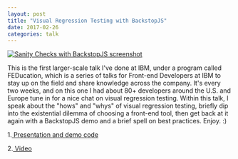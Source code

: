 ```yaml
---
layout: post
title: "Visual Regression Testing with BackstopJS"
date: 2017-02-26
categories: talk
---
```


[![Sanity Checks with BackstopJS screenshot](../../../../images/updog-diff.png)](https://www.youtube.com/watch?v=l8lGj8Zh0k4 "Sanity Checks with BackstopJS")

This is the first larger-scale talk I've done at IBM, under a program called FEDucation, which is a series of talks for Front-end Developers at IBM to stay up on the field and share knowledge across the company. It's every two weeks, and on this one I had about 80+ developers around the U.S. and Europe tune in for a nice chat on visual regression testing. Within this talk, I speak about the "hows" and "whys" of visual regression testing, briefly dip into the existential dilemma of choosing a front-end tool, then get back at it again with a BackstopJS demo and a brief spell on best practices. Enjoy. :)

1.[ Presentation and demo code](https://github.com/mathesond2/visual-regression-testing)

2.[ Video](https://www.youtube.com/watch?v=l8lGj8Zh0k4)
